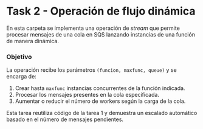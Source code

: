 # Task 2 - Operación de flujo dinámica

En esta carpeta se implementa una operación de *stream* que permite procesar mensajes de una cola en SQS lanzando instancias de una función de manera dinámica.

### Objetivo
La operación recibe los parámetros `(funcion, maxfunc, queue)` y se encarga de:
1. Crear hasta `maxfunc` instancias concurrentes de la función indicada.
2. Procesar los mensajes presentes en la cola especificada.
3. Aumentar o reducir el número de workers según la carga de la cola.

Esta tarea reutiliza código de la tarea 1 y demuestra un escalado automático basado en el número de mensajes pendientes.